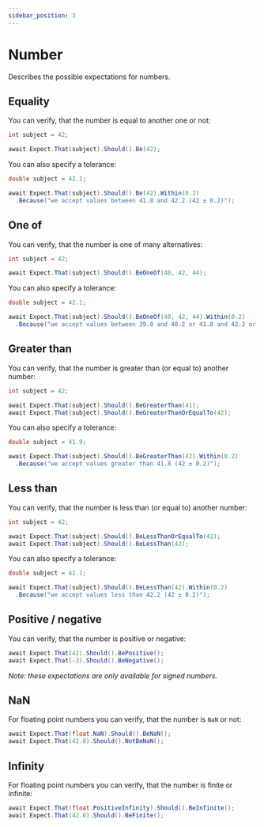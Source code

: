 ```yaml
---
sidebar_position: 3
---
```


# Number

Describes the possible expectations for numbers.

## Equality

You can verify, that the number is equal to another one or not:
```csharp
int subject = 42;

await Expect.That(subject).Should().Be(42);
```

You can also specify a tolerance:
```csharp
double subject = 42.1;

await Expect.That(subject).Should().Be(42).Within(0.2)
  .Because("we accept values between 41.8 and 42.2 (42 ± 0.2)");
```

## One of

You can verify, that the number is one of many alternatives:
```csharp
int subject = 42;

await Expect.That(subject).Should().BeOneOf(40, 42, 44);
```

You can also specify a tolerance:
```csharp
double subject = 42.1;

await Expect.That(subject).Should().BeOneOf(40, 42, 44).Within(0.2)
  .Because("we accept values between 39.8 and 40.2 or 41.8 and 42.2 or 43.8 and 44.2");
```

## Greater than

You can verify, that the number is greater than (or equal to) another number:
```csharp
int subject = 42;

await Expect.That(subject).Should().BeGreaterThan(41);
await Expect.That(subject).Should().BeGreaterThanOrEqualTo(42);
```

You can also specify a tolerance:
```csharp
double subject = 41.9;

await Expect.That(subject).Should().BeGreaterThan(42).Within(0.2)
  .Because("we accept values greater than 41.8 (42 ± 0.2)");
```

## Less than

You can verify, that the number is less than (or equal to) another number:
```csharp
int subject = 42;

await Expect.That(subject).Should().BeLessThanOrEqualTo(42);
await Expect.That(subject).Should().BeLessThan(43);
```

You can also specify a tolerance:
```csharp
double subject = 42.1;

await Expect.That(subject).Should().BeLessThan(42).Within(0.2)
  .Because("we accept values less than 42.2 (42 ± 0.2)");
```

## Positive / negative

You can verify, that the number is positive or negative:
```csharp
await Expect.That(42).Should().BePositive();
await Expect.That(-3).Should().BeNegative();
```
*Note: these expectations are only available for signed numbers.*

## NaN

For floating point numbers you can verify, that the number is `NaN` or not:

```csharp
await Expect.That(float.NaN).Should().BeNaN();
await Expect.That(42.0).Should().NotBeNaN();
```

## Infinity

For floating point numbers you can verify, that the number is finite or infinite:
```csharp
await Expect.That(float.PositiveInfinity).Should().BeInfinite();
await Expect.That(42.0).Should().BeFinite();
```
